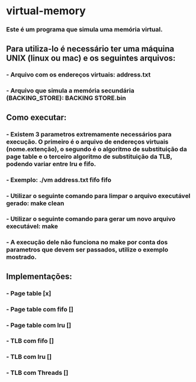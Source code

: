 # virtual-memory

### Este é um programa que simula uma memória virtual.

## Para utiliza-lo é necessário ter uma máquina UNIX (linux ou mac) e os seguintes arquivos:

### - Arquivo com os endereços virtuais: address.txt
### - Arquivo que simula a memória secundária (BACKING_STORE): BACKING STORE.bin


## Como executar:

### - Existem 3 parametros extremamente necessários para execução. O primeiro é o arquivo de endereços virtuais (nome.extenção), o segundo é o algoritmo de substituição da page table e o terceiro algoritmo de substituição da TLB, podendo variar entre lru e fifo.

### - Exemplo: ./vm address.txt fifo fifo

### - Utilizar o seguinte comando para limpar o arquivo executável gerado: make clean

### - Utilizar o seguinte comando para gerar um novo arquivo executável: make

### - A execução dele não funciona no make por conta dos parametros que devem ser passados, utilize o exemplo mostrado.


## Implementações:

### - Page table [x]

### - Page table com fifo []

### - Page table com lru []

### - TLB com fifo []

### - TLB com lru []

### - TLB com Threads []

